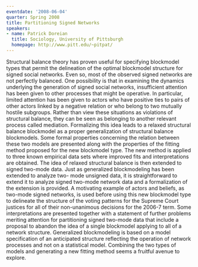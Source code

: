 ```yaml
---
eventdate: '2008-06-04'
quarter: Spring 2008
title: Partitioning Signed Networks
speakers:
- name: Patrick Doreian
  title: Sociology, University of Pittsburgh
  homepage: http://www.pitt.edu/~pitpat/
---
```

Structural balance theory has proven useful for specifying blockmodel types that permit the delineation of the optimal blockmodel structure for signed social networks. Even so, most of the observed signed networks are not perfectly balanced. One possibility is that in examining the dynamics underlying the generation of signed social networks, insufficient attention has been given to other processes that might be operative. In particular, limited attention has been given to actors who have positive ties to pairs of other actors linked by a negative relation or who belong to two mutually hostile subgroups. Rather than view these situations as violations of structural balance, they can be seen as belonging to another relevant process called mediation. Formalizing this idea leads to a relaxed structural balance blockmodel as a proper generalization of structural balance blockmodels. Some formal properties concerning the relation between these two models are presented along with the properties of the fitting method proposed for the new blockmodel type. The new method is applied to three known empirical data sets where improved fits and interpretations are obtained. The idea of relaxed structural balance is then extended to signed two-mode data. Just as generalized blockmodeling has been extended to analyze two- mode unsigned data, it is straightforward to extend it to analyze signed two-mode network data and a formalization of the extension is provided. A motivating example of actors and beliefs, as two-mode signed networks, is used before using this new blockmodel type to delineate the structure of the voting patterns for the Supreme Court justices for all of their non-unanimous decisions for the 2006-7 term. Some interpretations are presented together with a statement of further problems meriting attention for partitioning signed two-mode data that include a proposal to abandon the idea of a single blockmodel applying to all of a network structure. Generalized blockmodeling is based on a model specification of an anticipated structure reflecting the operation of network processes and not on a statistical model. Combining the two types of models and generating a new fitting method seems a fruitful avenue to explore.